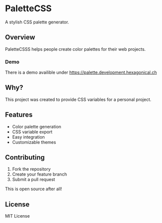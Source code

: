 # PaletteCSS

A stylish CSS palette generator.

## Overview

PaletteCSSS helps people create color palettes for their web projects.

### Demo

There is a demo availible under https://palette.development.hexagonical.ch

## Why?

This project was created to provide CSS variables for a personal project.

## Features

- Color palette generation
- CSS variable export
- Easy integration
- Customizable themes




## Contributing

1. Fork the repository
2. Create your feature branch
3. Submit a pull request

This is open source after all!

## License

MIT License
